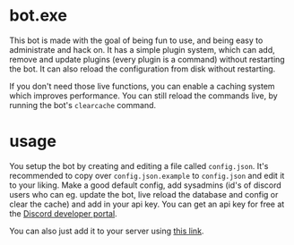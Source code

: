 # bot.exe

This bot is made with the goal of being fun to use, and being easy to administrate and hack on.
It has a simple plugin system, which can add, remove and update plugins (every plugin is a command) without restarting the bot.
It can also reload the configuration from disk without restarting.

If you don't need those live functions, you can enable a caching system which improves performance. You can still reload the commands live, by running the bot's `clearcache` command.

# usage

You setup the bot by creating and editing a file called `config.json`. It's recommended to copy over `config.json.example` to `config.json` and edit it to your liking.  Make a good default config, add sysadmins (id's of discord users who can eg. update the bot, live reload the database and config or clear the cache) and add in your api key. You can get an api key for free at the [Discord developer portal](https://discord.com/developers).

You can also just add it to your server using [this link](https://discord.com/api/oauth2/authorize?client_id=576435404107022347&permissions=3205184&scope=bot).
